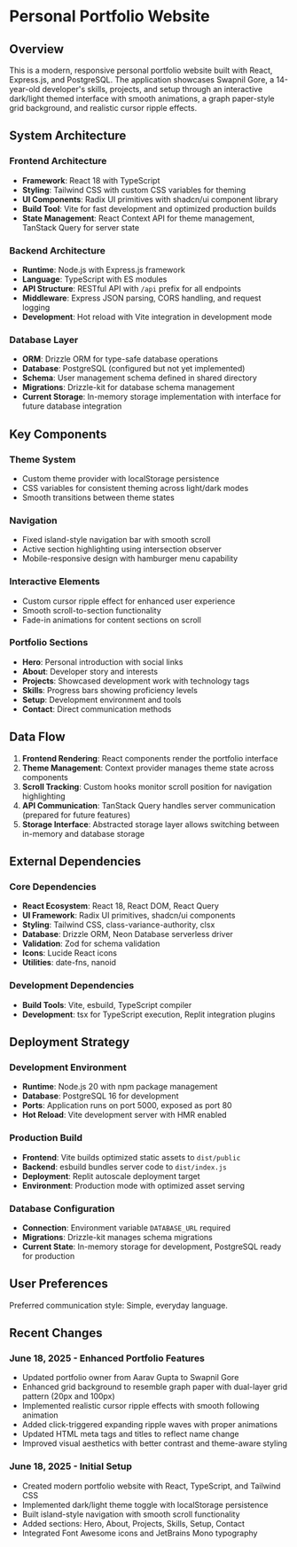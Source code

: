 # Personal Portfolio Website

## Overview

This is a modern, responsive personal portfolio website built with React, Express.js, and PostgreSQL. The application showcases Swapnil Gore, a 14-year-old developer's skills, projects, and setup through an interactive dark/light themed interface with smooth animations, a graph paper-style grid background, and realistic cursor ripple effects.

## System Architecture

### Frontend Architecture
- **Framework**: React 18 with TypeScript
- **Styling**: Tailwind CSS with custom CSS variables for theming
- **UI Components**: Radix UI primitives with shadcn/ui component library
- **Build Tool**: Vite for fast development and optimized production builds
- **State Management**: React Context API for theme management, TanStack Query for server state

### Backend Architecture
- **Runtime**: Node.js with Express.js framework
- **Language**: TypeScript with ES modules
- **API Structure**: RESTful API with `/api` prefix for all endpoints
- **Middleware**: Express JSON parsing, CORS handling, and request logging
- **Development**: Hot reload with Vite integration in development mode

### Database Layer
- **ORM**: Drizzle ORM for type-safe database operations
- **Database**: PostgreSQL (configured but not yet implemented)
- **Schema**: User management schema defined in shared directory
- **Migrations**: Drizzle-kit for database schema management
- **Current Storage**: In-memory storage implementation with interface for future database integration

## Key Components

### Theme System
- Custom theme provider with localStorage persistence
- CSS variables for consistent theming across light/dark modes
- Smooth transitions between theme states

### Navigation
- Fixed island-style navigation bar with smooth scroll
- Active section highlighting using intersection observer
- Mobile-responsive design with hamburger menu capability

### Interactive Elements
- Custom cursor ripple effect for enhanced user experience
- Smooth scroll-to-section functionality
- Fade-in animations for content sections on scroll

### Portfolio Sections
- **Hero**: Personal introduction with social links
- **About**: Developer story and interests
- **Projects**: Showcased development work with technology tags
- **Skills**: Progress bars showing proficiency levels
- **Setup**: Development environment and tools
- **Contact**: Direct communication methods

## Data Flow

1. **Frontend Rendering**: React components render the portfolio interface
2. **Theme Management**: Context provider manages theme state across components
3. **Scroll Tracking**: Custom hooks monitor scroll position for navigation highlighting
4. **API Communication**: TanStack Query handles server communication (prepared for future features)
5. **Storage Interface**: Abstracted storage layer allows switching between in-memory and database storage

## External Dependencies

### Core Dependencies
- **React Ecosystem**: React 18, React DOM, React Query
- **UI Framework**: Radix UI primitives, shadcn/ui components
- **Styling**: Tailwind CSS, class-variance-authority, clsx
- **Database**: Drizzle ORM, Neon Database serverless driver
- **Validation**: Zod for schema validation
- **Icons**: Lucide React icons
- **Utilities**: date-fns, nanoid

### Development Dependencies
- **Build Tools**: Vite, esbuild, TypeScript compiler
- **Development**: tsx for TypeScript execution, Replit integration plugins

## Deployment Strategy

### Development Environment
- **Runtime**: Node.js 20 with npm package management
- **Database**: PostgreSQL 16 for development
- **Ports**: Application runs on port 5000, exposed as port 80
- **Hot Reload**: Vite development server with HMR enabled

### Production Build
- **Frontend**: Vite builds optimized static assets to `dist/public`
- **Backend**: esbuild bundles server code to `dist/index.js`
- **Deployment**: Replit autoscale deployment target
- **Environment**: Production mode with optimized asset serving

### Database Configuration
- **Connection**: Environment variable `DATABASE_URL` required
- **Migrations**: Drizzle-kit manages schema migrations
- **Current State**: In-memory storage for development, PostgreSQL ready for production

## User Preferences

Preferred communication style: Simple, everyday language.

## Recent Changes

### June 18, 2025 - Enhanced Portfolio Features
- Updated portfolio owner from Aarav Gupta to Swapnil Gore
- Enhanced grid background to resemble graph paper with dual-layer grid pattern (20px and 100px)
- Implemented realistic cursor ripple effects with smooth following animation
- Added click-triggered expanding ripple waves with proper animations
- Updated HTML meta tags and titles to reflect name change
- Improved visual aesthetics with better contrast and theme-aware styling

### June 18, 2025 - Initial Setup
- Created modern portfolio website with React, TypeScript, and Tailwind CSS
- Implemented dark/light theme toggle with localStorage persistence
- Built island-style navigation with smooth scroll functionality
- Added sections: Hero, About, Projects, Skills, Setup, Contact
- Integrated Font Awesome icons and JetBrains Mono typography